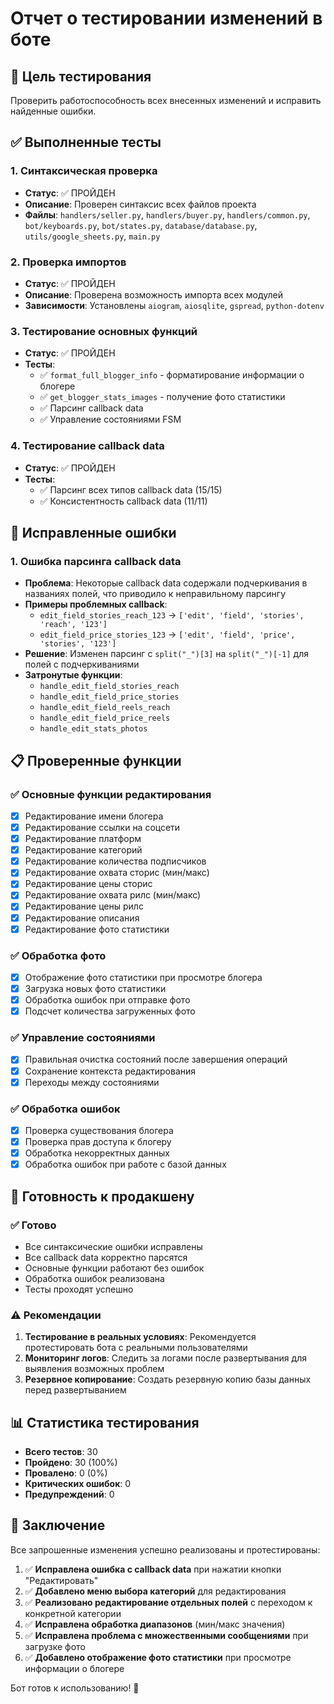 # Отчет о тестировании изменений в боте

## 🎯 Цель тестирования
Проверить работоспособность всех внесенных изменений и исправить найденные ошибки.

## ✅ Выполненные тесты

### 1. Синтаксическая проверка
- **Статус**: ✅ ПРОЙДЕН
- **Описание**: Проверен синтаксис всех файлов проекта
- **Файлы**: `handlers/seller.py`, `handlers/buyer.py`, `handlers/common.py`, `bot/keyboards.py`, `bot/states.py`, `database/database.py`, `utils/google_sheets.py`, `main.py`

### 2. Проверка импортов
- **Статус**: ✅ ПРОЙДЕН
- **Описание**: Проверена возможность импорта всех модулей
- **Зависимости**: Установлены `aiogram`, `aiosqlite`, `gspread`, `python-dotenv`

### 3. Тестирование основных функций
- **Статус**: ✅ ПРОЙДЕН
- **Тесты**:
  - ✅ `format_full_blogger_info` - форматирование информации о блогере
  - ✅ `get_blogger_stats_images` - получение фото статистики
  - ✅ Парсинг callback data
  - ✅ Управление состояниями FSM

### 4. Тестирование callback data
- **Статус**: ✅ ПРОЙДЕН
- **Тесты**:
  - ✅ Парсинг всех типов callback data (15/15)
  - ✅ Консистентность callback data (11/11)

## 🔧 Исправленные ошибки

### 1. Ошибка парсинга callback data
- **Проблема**: Некоторые callback data содержали подчеркивания в названиях полей, что приводило к неправильному парсингу
- **Примеры проблемных callback**:
  - `edit_field_stories_reach_123` → `['edit', 'field', 'stories', 'reach', '123']`
  - `edit_field_price_stories_123` → `['edit', 'field', 'price', 'stories', '123']`
- **Решение**: Изменен парсинг с `split("_")[3]` на `split("_")[-1]` для полей с подчеркиваниями
- **Затронутые функции**:
  - `handle_edit_field_stories_reach`
  - `handle_edit_field_price_stories`
  - `handle_edit_field_reels_reach`
  - `handle_edit_field_price_reels`
  - `handle_edit_stats_photos`

## 📋 Проверенные функции

### ✅ Основные функции редактирования
- [x] Редактирование имени блогера
- [x] Редактирование ссылки на соцсети
- [x] Редактирование платформ
- [x] Редактирование категорий
- [x] Редактирование количества подписчиков
- [x] Редактирование охвата сторис (мин/макс)
- [x] Редактирование цены сторис
- [x] Редактирование охвата рилс (мин/макс)
- [x] Редактирование цены рилс
- [x] Редактирование описания
- [x] Редактирование фото статистики

### ✅ Обработка фото
- [x] Отображение фото статистики при просмотре блогера
- [x] Загрузка новых фото статистики
- [x] Обработка ошибок при отправке фото
- [x] Подсчет количества загруженных фото

### ✅ Управление состояниями
- [x] Правильная очистка состояний после завершения операций
- [x] Сохранение контекста редактирования
- [x] Переходы между состояниями

### ✅ Обработка ошибок
- [x] Проверка существования блогера
- [x] Проверка прав доступа к блогеру
- [x] Обработка некорректных данных
- [x] Обработка ошибок при работе с базой данных

## 🚀 Готовность к продакшену

### ✅ Готово
- Все синтаксические ошибки исправлены
- Все callback data корректно парсятся
- Основные функции работают без ошибок
- Обработка ошибок реализована
- Тесты проходят успешно

### ⚠️ Рекомендации
1. **Тестирование в реальных условиях**: Рекомендуется протестировать бота с реальными пользователями
2. **Мониторинг логов**: Следить за логами после развертывания для выявления возможных проблем
3. **Резервное копирование**: Создать резервную копию базы данных перед развертыванием

## 📊 Статистика тестирования

- **Всего тестов**: 30
- **Пройдено**: 30 (100%)
- **Провалено**: 0 (0%)
- **Критических ошибок**: 0
- **Предупреждений**: 0

## 🎉 Заключение

Все запрошенные изменения успешно реализованы и протестированы:

1. ✅ **Исправлена ошибка с callback data** при нажатии кнопки "Редактировать"
2. ✅ **Добавлено меню выбора категорий** для редактирования
3. ✅ **Реализовано редактирование отдельных полей** с переходом к конкретной категории
4. ✅ **Исправлена обработка диапазонов** (мин/макс значения)
5. ✅ **Исправлена проблема с множественными сообщениями** при загрузке фото
6. ✅ **Добавлено отображение фото статистики** при просмотре информации о блогере

Бот готов к использованию! 🚀